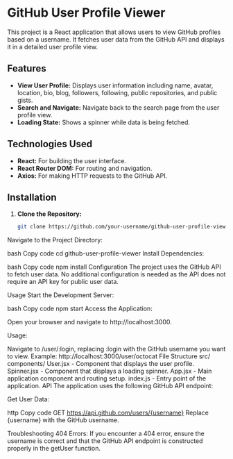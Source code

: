 # GitHub User Profile Viewer

This project is a React application that allows users to view GitHub profiles based on a username. It fetches user data from the GitHub API and displays it in a detailed user profile view.

## Features

- **View User Profile:** Displays user information including name, avatar, location, bio, blog, followers, following, public repositories, and public gists.
- **Search and Navigate:** Navigate back to the search page from the user profile view.
- **Loading State:** Shows a spinner while data is being fetched.

## Technologies Used

- **React:** For building the user interface.
- **React Router DOM:** For routing and navigation.
- **Axios:** For making HTTP requests to the GitHub API.

## Installation

1. **Clone the Repository:**

   ```bash
   git clone https://github.com/your-username/github-user-profile-viewer.git
Navigate to the Project Directory:

bash
Copy code
cd github-user-profile-viewer
Install Dependencies:

bash
Copy code
npm install
Configuration
The project uses the GitHub API to fetch user data. No additional configuration is needed as the API does not require an API key for public user data.

Usage
Start the Development Server:

bash
Copy code
npm start
Access the Application:

Open your browser and navigate to http://localhost:3000.

Usage:

Navigate to /user/:login, replacing :login with the GitHub username you want to view.
Example: http://localhost:3000/user/octocat
File Structure
src/
components/
User.jsx - Component that displays the user profile.
Spinner.jsx - Component that displays a loading spinner.
App.jsx - Main application component and routing setup.
index.js - Entry point of the application.
API
The application uses the following GitHub API endpoint:

Get User Data:

http
Copy code
GET https://api.github.com/users/{username}
Replace {username} with the GitHub username.

Troubleshooting
404 Errors: If you encounter a 404 error, ensure the username is correct and that the GitHub API endpoint is constructed properly in the getUser function.